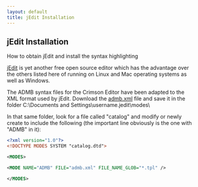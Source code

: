 ```yaml
---
layout: default
title: jEdit Installation
---
```


jEdit Installation
------------------

How to obtain jEdit and install the syntax highlighting

[jEdit](http://www.jEdit.org/) is yet another free open source editor which has the advantage over the others listed here of running on Linux and Mac operating systems as well as Windows.

The ADMB syntax files for the Crimson Editor have been adapted to the XML format used by jEdit. Download the [admb.xml](admb.xml) file and save it in the folder C:\Documents and Settings\username\.jedit\modes\

In that same folder, look for a file called "catalog" and modify or newly create to include the following (the important line obviously is the one with "ADMB" in it):

```xml
<?xml version="1.0"?>
<!DOCTYPE MODES SYSTEM "catalog.dtd">

<MODES>

<MODE NAME="ADMB" FILE="admb.xml" FILE_NAME_GLOB="*.tpl" />

</MODES>
```
